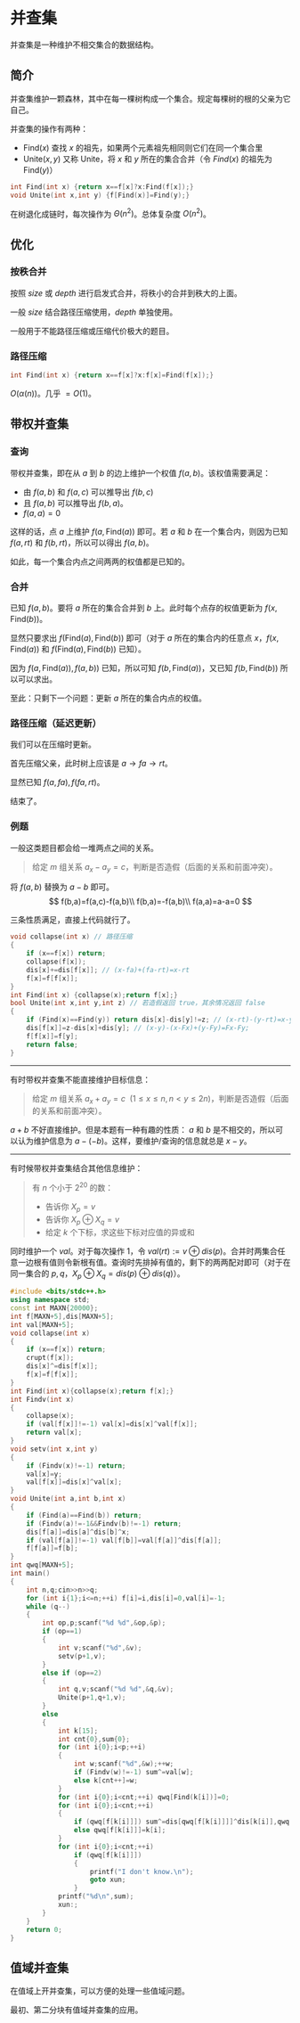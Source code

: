 # 并查集

并查集是一种维护不相交集合的数据结构。

## 简介

并查集维护一颗森林，其中在每一棵树构成一个集合。规定每棵树的根的父亲为它自己。

并查集的操作有两种：

- $\text{Find}(x)$ 查找 $x$ 的祖先，如果两个元素祖先相同则它们在同一个集合里
- $\text{Unite}(x,y)$ 又称 $\text{Unite}$，将 $x$ 和 $y$ 所在的集合合并（令 $Find(x)$ 的祖先为 $\text{Find}(y)$）

```cpp
int Find(int x) {return x==f[x]?x:Find(f[x]);}
void Unite(int x,int y) {f[Find(x)]=Find(y);}
```

在树退化成链时，每次操作为 $\Theta(n^2)$。总体复杂度 $O(n^2)$。

## 优化

### 按秩合并

按照 $size$ 或 $depth$ 进行启发式合并，将秩小的合并到秩大的上面。

一般 $size$ 结合路径压缩使用，$depth$ 单独使用。

一般用于不能路径压缩或压缩代价极大的题目。

### 路径压缩

```cpp
int Find(int x) {return x==f[x]?x:f[x]=Find(f[x]);}
```
$O(\alpha(n))$。几乎 $=O(1)$。

## 带权并查集

### 查询

带权并查集，即在从 $a$ 到 $b$ 的边上维护一个权值 $f(a,b)$。该权值需要满足：

- 由 $f(a,b)$ 和 $f(a,c)$ 可以推导出 $f(b,c)$
- 且 $f(a,b)$ 可以推导出 $f(b,a)$。
- $f(a,a)=0$

这样的话，点 $a$ 上维护 $f(a,\text{Find}(a))$ 即可。若 $a$ 和 $b$ 在一个集合内，则因为已知 $f(a,rt)$ 和 $f(b,rt)$，所以可以得出 $f(a,b)$。

如此，每一个集合内点之间两两的权值都是已知的。

### 合并

已知 $f(a,b)$。要将 $a$ 所在的集合合并到 $b$ 上。此时每个点存的权值更新为 $f(x,\text{Find}(b))$。

显然只要求出 $f(\text{Find}(a),\text{Find}(b))$ 即可（对于 $a$ 所在的集合内的任意点 $x$，$f(x,\text{Find}(a))$ 和 $f(\text{Find}(a),\text{Find}(b))$ 已知）。

因为 $f(a,\text{Find}(a)),f(a,b))$ 已知，所以可知 $f(b,\text{Find}(a))$，又已知 $f(b,\text{Find}(b))$ 所以可以求出。

至此：只剩下一个问题：更新 $a$ 所在的集合内点的权值。

### 路径压缩（延迟更新）

我们可以在压缩时更新。

首先压缩父亲，此时树上应该是 $a \to fa \to rt$。

显然已知 $f(a,fa),f(fa,rt)$。

结束了。

### 例题

一般这类题目都会给一堆两点之间的关系。

> 给定 $m$ 组关系 $a_x-a_y=c$，判断是否造假（后面的关系和前面冲突）。

将 $f(a,b)$ 替换为 $a-b$ 即可。
$$
f(b,a)=f(a,c)-f(a,b)\\
f(b,a)=-f(a,b)\\
f(a,a)=a-a=0
$$

三条性质满足，直接上代码就行了。

```cpp
void collapse(int x) // 路径压缩
{
    if (x==f[x]) return;
    collapse(f[x]);
    dis[x]+=dis[f[x]]; // (x-fa)+(fa-rt)=x-rt
    f[x]=f[f[x]];
}
int Find(int x) {collapse(x);return f[x];}
bool Unite(int x,int y,int z) // 若造假返回 true，其余情况返回 false
{
    if (Find(x)==Find(y)) return dis[x]-dis[y]!=z; // (x-rt)-(y-rt)=x-y
    dis[f[x]]=z-dis[x]+dis[y]; // (x-y)-(x-Fx)+(y-Fy)=Fx-Fy;
    f[f[x]]=f[y];
    return false;
}
```

---

有时带权并查集不能直接维护目标信息：

> 给定 $m$ 组关系 $a_x+a_y=c\ \ (1\leq x\leq n,n<y\leq 2n)$，判断是否造假（后面的关系和前面冲突）。

$a+b$ 不好直接维护。但是本题有一种有趣的性质： $a$ 和 $b$ 是不相交的，所以可以认为维护信息为 $a-(-b)$。这样，要维护/查询的信息就总是 $x-y$。

---

有时候带权并查集结合其他信息维护：

> 有 $n$ 个小于 $2^{20}$ 的数：
> - 告诉你 $X_p=v$
> - 告诉你 $X_p\oplus X_q=v$
> - 给定 $k$ 个下标，求这些下标对应值的异或和

同时维护一个 $val$。对于每次操作 1，令 $val(rt):=v\oplus dis(p)$。合并时两集合任意一边根有值则令新根有值。查询时先排掉有值的，剩下的两两配对即可（对于在同一集合的 $p,q$，$X_p\oplus X_q=dis(p)\oplus dis(q)$）。

```cpp
#include <bits/stdc++.h>
using namespace std;
const int MAXN{20000};
int f[MAXN+5],dis[MAXN+5];
int val[MAXN+5];
void collapse(int x)
{
    if (x==f[x]) return;
    crupt(f[x]);
    dis[x]^=dis[f[x]];
    f[x]=f[f[x]];
}
int Find(int x){collapse(x);return f[x];}
int Findv(int x)
{
    collapse(x);
    if (val[f[x]]!=-1) val[x]=dis[x]^val[f[x]];
    return val[x];
}
void setv(int x,int y)
{
    if (Findv(x)!=-1) return;
    val[x]=y;
    val[f[x]]=dis[x]^val[x];
}
void Unite(int a,int b,int x)
{
    if (Find(a)==Find(b)) return;
    if (Findv(a)!=-1&&Findv(b)!=-1) return;
    dis[f[a]]=dis[a]^dis[b]^x;
    if (val[f[a]]!=-1) val[f[b]]=val[f[a]]^dis[f[a]];
    f[f[a]]=f[b];
}
int qwq[MAXN+5];
int main()
{
    int n,q;cin>>n>>q;
    for (int i{1};i<=n;++i) f[i]=i,dis[i]=0,val[i]=-1;
    while (q--)
    {
        int op,p;scanf("%d %d",&op,&p);
        if (op==1)
        {
            int v;scanf("%d",&v);
            setv(p+1,v);
        }
        else if (op==2)
        {
            int q,v;scanf("%d %d",&q,&v);
            Unite(p+1,q+1,v);
        }
        else
        {
            int k[15];
            int cnt{0},sum{0};
            for (int i{0};i<p;++i)
            {
                int w;scanf("%d",&w);++w;
                if (Findv(w)!=-1) sum^=val[w];
                else k[cnt++]=w;
            }
            for (int i{0};i<cnt;++i) qwq[Find(k[i])]=0;
            for (int i{0};i<cnt;++i)
            {
                if (qwq[f[k[i]]]) sum^=dis[qwq[f[k[i]]]]^dis[k[i]],qwq[f[k[i]]]=0;
                else qwq[f[k[i]]]=k[i];
            }
            for (int i{0};i<cnt;++i)
                if (qwq[f[k[i]]])
                {
                    printf("I don't know.\n");
                    goto xun;
                }
            printf("%d\n",sum);
            xun:;
        }
    }
    return 0;
}
```

## 值域并查集

在值域上开并查集，可以方便的处理一些值域问题。

最初、第二分块有值域并查集的应用。